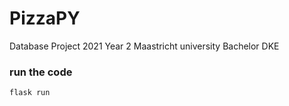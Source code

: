 # PizzaPY
Database Project 2021 Year 2 Maastricht university Bachelor DKE
### run the code
```
flask run
```
